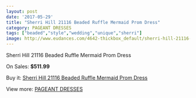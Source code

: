 ```yaml
---
layout: post
date: '2017-05-29'
title: "Sherri Hill 21116 Beaded Ruffle Mermaid Prom Dress"
category: PAGEANT DRESSES
tags: ["beaded","style","wedding","unique","sherri"]
image: http://www.eudances.com/4642-thickbox_default/sherri-hill-21116-beaded-ruffle-mermaid-prom-dress.jpg
---
```

Sherri Hill 21116 Beaded Ruffle Mermaid Prom Dress

On Sales: **$511.99**
<a href="https://www.eudances.com/en/pageant-dresses/1561-sherri-hill-21116-beaded-ruffle-mermaid-prom-dress.html"><amp-img layout="responsive" width="600" height="600" src="//www.eudances.com/4642-thickbox_default/sherri-hill-21116-beaded-ruffle-mermaid-prom-dress.jpg" alt="Sherri Hill 21116 Beaded Ruffle Mermaid Prom Dress 0" /></a>

Buy it: [Sherri Hill 21116 Beaded Ruffle Mermaid Prom Dress](https://www.eudances.com/en/pageant-dresses/1561-sherri-hill-21116-beaded-ruffle-mermaid-prom-dress.html "Sherri Hill 21116 Beaded Ruffle Mermaid Prom Dress")

View more: [PAGEANT DRESSES](https://www.eudances.com/en/16-pageant-dresses "PAGEANT DRESSES")
